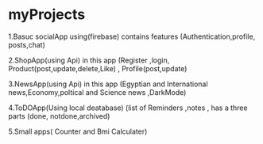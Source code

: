 #  myProjects
1.Basuc socialApp using(firebase) contains features  (Authentication,profile, posts,chat)



2.ShopApp(using Api) in this app (Register ,login, Product(post,update,delete,Like) , Profile(post,update)      


3.NewsApp(using Api) in this app (Egyptian and International news,Economy,poltical and Science news ,DarkMode)

4.ToDOApp(Using local deatabase) (list of Reminders ,notes , has a three parts (done, notdone,archived)

5.Small apps( Counter  and Bmi Calculater) 
